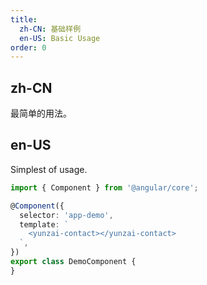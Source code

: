 ```yaml
---
title:
  zh-CN: 基础样例
  en-US: Basic Usage
order: 0
---
```


## zh-CN

最简单的用法。

## en-US

Simplest of usage.

```ts
import { Component } from '@angular/core';

@Component({
  selector: 'app-demo',
  template: `
    <yunzai-contact></yunzai-contact>
  `,
})
export class DemoComponent {
}
```
